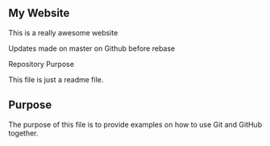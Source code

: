 ## My Website

This is a really awesome website

Updates made on master on Github before rebase
 
 Repository Purpose

This file is just a readme file.

## Purpose

The purpose of this file is to provide examples
on how to use Git and GitHub together.

